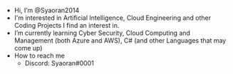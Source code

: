 - Hi, I’m @Syaoran2014
- I'm interested in Artificial Intelligence, Cloud Engineering and other Coding Projects I find an interest in.
- I’m currently learning Cyber Security, Cloud Computing and Management (both Azure and AWS), C# (and other Languages that may come up)
- How to reach me 
  - Discord: Syaoran#0001

<!---
Syaoran2014/Syaoran2014 is a ✨ special ✨ repository because its `README.md` (this file) appears on your GitHub profile.
You can click the Preview link to take a look at your changes.
--->
